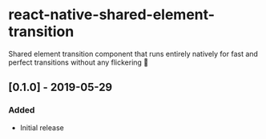 # react-native-shared-element-transition

Shared element transition component that runs entirely natively for fast and perfect transitions without any flickering 💫


## [0.1.0] - 2019-05-29

### Added

- Initial release
